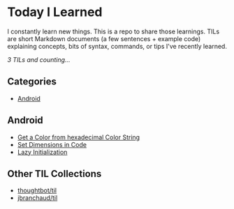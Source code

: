 # Today I Learned

I constantly learn new things. This is a repo to share those learnings.
TILs are short Markdown documents (a few sentences + example code) explaining
concepts, bits of syntax, commands, or tips I've recently learned.

_3 TILs and counting..._

## Categories

* [Android](#android)

## Android

* [Get a Color from hexadecimal Color String](android/get-a-color-from-hexadecimal-color-string.md)
* [Set Dimensions in Code](android/set-dimensions-in-code.md)
* [Lazy Initialization](android/lazy-initialization.md)

## Other TIL Collections

* [thoughtbot/til](https://github.com/thoughtbot/til)
* [jbranchaud/til](https://github.com/jbranchaud/til)
